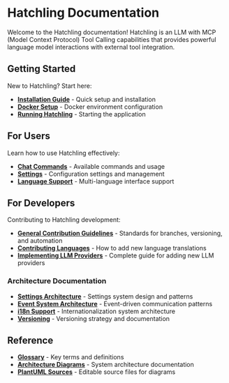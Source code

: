 # Hatchling Documentation

Welcome to the Hatchling documentation! Hatchling is an LLM with MCP (Model Context Protocol) Tool Calling capabilities that provides powerful language model interactions with external tool integration.

## Getting Started

New to Hatchling? Start here:

- **[Installation Guide](users/tutorials/Installation/index.md)** - Quick setup and installation
- **[Docker Setup](users/tutorials/Installation/docker-ollama-setup.md)** - Docker environment configuration  
- **[Running Hatchling](users/tutorials/Installation/running_hatchling.md)** - Starting the application

## For Users

Learn how to use Hatchling effectively:

- **[Chat Commands](users/chat_commands.md)** - Available commands and usage
- **[Settings](users/settings.md)** - Configuration settings and management
- **[Language Support](users/language_support.md)** - Multi-language interface support

## For Developers

Contributing to Hatchling development:

- **[General Contribution Guidelines](devs/how_to_contribute.md)** - Standards for branches, versioning, and automation
- **[Contributing Languages](devs/contribution_guides/contributing_languages.md)** - How to add new language translations
- **[Implementing LLM Providers](devs/contribution_guides/implementing_llm_providers.md)** - Complete guide for adding new LLM providers

### Architecture Documentation

- **[Settings Architecture](devs/settings_architecture.md)** - Settings system design and patterns
- **[Event System Architecture](devs/event_system_architecture.md)** - Event-driven communication patterns
- **[i18n Support](devs/i18n_support.md)** - Internationalization system architecture
- **[Versioning](devs/versioning.md)** - Versioning strategy and documentation

## Reference

- **[Glossary](appendices/glossary.md)** - Key terms and definitions
- **[Architecture Diagrams](resources/diagrams/export/index.md)** - System architecture documentation
- **[PlantUML Sources](resources/diagrams/puml/index.md)** - Editable source files for diagrams
